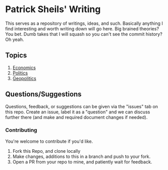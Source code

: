 # Patrick Sheils' Writing

This serves as a repository of writings, ideas, and such. Basically anything I find interesting and worth writing down will go here. Big brained theories? You bet. Dumb takes that I will squash so you can't see the commit history? Oh yeah.

## Topics

1. [Economics](https://github.com/jpsheils/jpsheils.github.io/tree/main/economics)
2. [Politics](https://github.com/jpsheils/jpsheils.github.io/tree/main/politics)
3. [Geopolitics](https://github.com/jpsheils/jpsheils.github.io/tree/main/geopolitics)

## Questions/Suggestions

Questions, feedback, or suggestions can be given via the "issues" tab on this repo. Create an issue, label it as a "question" and we can discuss further there (and make and required document changes if needed).

### Contributing
You're welcome to contribute if you'd like.

1. Fork this Repo, and clone locally
2. Make changes, additions to this in a branch and push to your fork.
3. Open a PR from your repo to mine, and patiently wait for feedback.